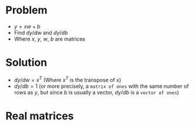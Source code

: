 # Problem
  - $y = xw + b$
  - Find $dy/dw$ and $dy/db$
  - Where $x$, $y$, $w$, $b$ are matrices

# Solution
  - $dy/dw = x^T$ (Where $x^T$ is the transpose of x)
  - $dy/db = 1$ (or more precisely, a `matrix of ones` with the same number of rows as $y$, but since $b$ is usually a vector, $dy/db$ is a `vector of ones`)

# Real matrices
